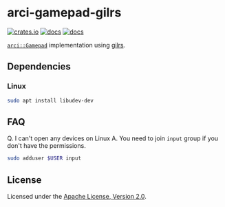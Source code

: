 # arci-gamepad-gilrs

[![crates.io](https://img.shields.io/crates/v/arci-gamepad-gilrs.svg)](https://crates.io/crates/arci-gamepad-gilrs) [![docs](https://docs.rs/arci-gamepad-gilrs/badge.svg)](https://docs.rs/arci-gamepad-gilrs) [![docs](https://img.shields.io/badge/docs-main-blue)](https://openrr.github.io/openrr/arci-gamepad-gilrs)

[`arci::Gamepad`](https://docs.rs/arci/*/arci/trait.Gamepad.html) implementation using [gilrs](https://gitlab.com/gilrs-project/gilrs).

## Dependencies

### Linux

```bash
sudo apt install libudev-dev
```

## FAQ

Q. I can't open any devices on Linux
A. You need to join `input` group if you don't have the permissions.

```bash
sudo adduser $USER input
```

## License

Licensed under the [Apache License, Version 2.0](https://github.com/openrr/openrr/blob/main/LICENSE).

